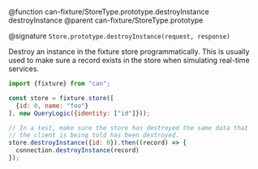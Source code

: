 @function can-fixture/StoreType.prototype.destroyInstance destroyInstance
@parent can-fixture/StoreType.prototype

@signature `Store.prototype.destroyInstance(request, response)`

  Destroy an instance in the fixture store programmatically.  This is usually
  used to make sure a record exists in the store when simulating real-time services.

  ```js
  import {fixture} from "can";

  const store = fixture.store([
    {id: 0, name: "foo"}
  ], new QueryLogic({identity: ["id"]}));

  // In a test, make sure the store has destroyed the same data that
  // the client is being told has been destroyed.
  store.destroyInstance({id: 0}).then((record) => {
    connection.destroyInstance(record)
  });
  ```
